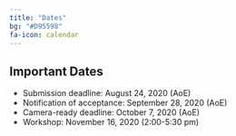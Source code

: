 ```yaml
---
title: "Dates"
bg: "#D95598" 
fa-icon: calendar
---
```


## Important Dates 

- Submission deadline: August 24, 2020 (AoE)
- Notification of acceptance: September 28, 2020 (AoE)
- Camera-ready deadline: October 7, 2020 (AoE)
- Workshop: November 16, 2020 (2:00-5:30 pm)

